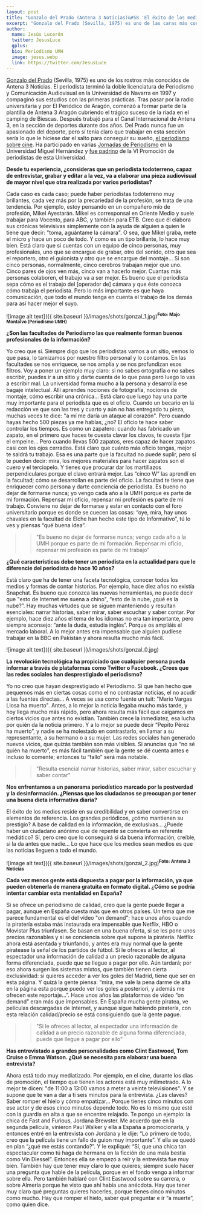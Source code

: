 ```yaml
---
layout: post
title: "Gonzalo del Prado (Antena 3 Noticias)&#58 'El éxito de los medios reside en su credibilidad y en ser referencia'"
excerpt: "Gonzalo del Prado (Sevilla, 1975) es uno de las caras más conocidas de Antena 3 Noticias. El periodista terminó la doble licenciatura de Periodismo y Comunicación Audiovisual en la Universidad de Navarra en 1997 y compaginó sus estudios con las primeras prácticas. Tras pasar por la radio universitaria y por El Periódico de Aragón, comenzó a formar parte de la plantilla de Antena 3 Aragón cubriendo el trágico suceso de la riada en el camping de Biescas. Después trabajó para el Canal Internacional de Antena 3, en la sección de deportes durante dos años. Del Prado nunca fue un apasionado del deporte, pero sí tenía claro que trabajar en esta sección sería lo que le hiciese dar el salto para conseguir su sueño, el periodismo sobre cine. Ha participado en varias Jornadas de Periodismo en la Universidad Miguel Hernández y fue padrino de la VI Promoción de periodistas de esta Universidad."
author:
  name: Jesús Lucerón
  twitter: JesusLuce
  gplus:  
  bio: Periodismo UMH
  image: jesus.webp
  link: https://twitter.com/JesusLuce
---
```

[Gonzalo del Prado](https://twitter.com/gonzalodelprado?lang=es) (Sevilla, 1975) es uno de los rostros más conocidos de Antena 3 Noticias. El periodista terminó la doble licenciatura de Periodismo y Comunicación Audiovisual en la Universidad de Navarra en 1997 y compaginó sus estudios con las primeras prácticas. Tras pasar por la radio universitaria y por El Periódico de Aragón, comenzó a formar parte de la plantilla de Antena 3 Aragón cubriendo el trágico suceso de la riada en el camping de Biescas. Después trabajó para el Canal Internacional de Antena 3, en la sección de deportes durante dos años. Del Prado nunca fue un apasionado del deporte, pero sí tenía claro que trabajar en esta sección sería lo que le hiciese dar el salto para conseguir su sueño, [el periodismo sobre cine](https://www.youtube.com/user/gonzalodelprado). Ha participado en varias [Jornadas de Periodismo](http://periodismo.umh.es/2013/04/24/gonzalo-del-prado-%E2%80%9Cbuscad-las-pepitas-de-oro-de-cada-noticia-para-contar-una-historia%E2%80%9D/) en la Universidad Miguel Hernández y [fue padrino](http://periodismo.umh.es/2014/06/30/el-periodista-gonzalo-del-prado-apadrina-la-vi-promocion-de-periodismo-umh/) de la VI Promoción de periodistas de esta Universidad. 

**Desde tu experiencia, ¿consideras que un periodista todoterreno, capaz de entrevistar, grabar y editar a la vez, va a elaborar una pieza audiovisual de mayor nivel que otra realizada por varios periodistas?**

Cada caso es cada caso; puede haber periodistas todoterreno muy brillantes, cada vez más por la precariedad de la profesión, se trata de una tendencia. Por ejemplo, estoy pensando en un compañero mío de profesión, Mikel Ayestarán. Mikel es corresponsal en Oriente Medio y suele trabajar para Vocento, para ABC, y también para ETB. Creo que él elabora sus crónicas televisivas simplemente con la ayuda de alguien a quien le tiene que decir: "toma, aguántame la cámara". O sea, que Mikel graba, mete el micro y hace un poco de todo. Y como es un tipo brillante, lo hace muy bien. Está claro que si cuentas con un equipo de cinco personas, muy profesionales, uno que se encargue de grabar, otro del sonido, otro que sea el reportero, otro el guionista y otro que se encargue del montaje… Si son cinco personas, normalmente, cinco cerebros trabajan mejor que uno. Cinco pares de ojos ven más, cinco van a hacerlo mejor. Cuantas más personas colaboren, el trabajo va a ser mejor. Es bueno que el periodista sepa cómo es el trabajo del [operador de] cámara y que éste conozca cómo trabaja el periodista. Pero lo más importante es que haya comunicación, que todo el mundo tenga en cuenta el trabajo de los demás para así hacer mejor el suyo. 

![image alt text]({{ site.baseurl }}/images/shots/gonzal_1.jpg)<sup>**Foto: Majo Montalvo (Periodismo UMH)**

**¿Son las facultades de Periodismo las que realmente forman buenos profesionales de la información?**

Yo creo que sí. Siempre digo que los periodistas vamos a un sitio, vemos lo que pasa, lo tamizamos por nuestro filtro personal y lo contamos. En las facultades se nos enriquece, se nos amplía y se nos profundizan esos filtros. Voy a poner un ejemplo muy claro: si no sabes ortografía o no sabes escribir, puedes ir a un sitio y darte cuenta de lo que pasa pero luego lo vas a escribir mal. La universidad forma mucho a la persona y desarrolla ese bagaje intelectual. Allí aprendes nociones de fotografía, nociones de montaje, cómo escribir una crónica… Está claro que luego hay una parte muy importante para el periodista que es el oficio. Cuando un becario en la redacción ve que son las tres y cuarto y aún no has entregado tu pieza, muchas veces te dice: "a mí me daría un ataque al corazón". Pero cuando hayas hecho 500 piezas ya me hablas, ¿no? El oficio te hace saber controlar los tiempos. Es como un zapatero: cuando has fabricado un zapato, en el primero que haces te cuesta clavar los clavos, te cuesta fijar el empeine… Pero cuando llevas 500 zapatos, eres capaz de hacer zapatos casi con los ojos cerrados. Está claro que cuánto más oficio tengas, mejor te saldrá tu trabajo. Esa es una parte que la facultad no puede suplir, pero sí te pueden decir: mira, los mejores materiales para hacer zapatos son el cuero y el terciopelo. Y tienes que procurar dar los martillazos perpendiculares porque el clavo entrará mejor. Las “cinco W” las aprendí en la facultad; cómo se desarrollan es parte del oficio. La facultad te tiene que enriquecer como persona y darte conciencia de periodista. Es bueno no dejar de formarse nunca; yo vengo cada año a la UMH porque es parte de mi formación. Repensar mi oficio, repensar mi profesión es parte de mi trabajo. Conviene no dejar de formarse y estar en contacto con el foro universitario porque es donde se cuecen las cosas: “oye, mira, hay unos chavales en la facultad de Elche han hecho este tipo de Informativo”, tú lo ves y piensas “qué buena idea”. 

>>"Es bueno no dejar de formarse nunca; vengo cada año a la UMH porque es parte de mi formación. Repensar mi oficio, repensar mi profesión es parte de mi trabajo"

**¿Qué características debe tener un periodista en la actualidad para que le diferencie del periodista de hace 10 años?**

Está claro que ha de tener una faceta tecnológica, conocer todos los medios y formas de contar historias. Por ejemplo, hace diez años no existía Snapchat. Es bueno que conozca las nuevas herramientas, no puede decir que "esto de Internet me suena a chino", “esto de la nube, ¿qué es la nube?”. Hay muchas virtudes que se siguen manteniendo y resultan esenciales: narrar historias, saber mirar, saber escuchar y saber contar. Por ejemplo, hace diez años el tema de los idiomas no era tan importante, pero siempre aconsejo: “ante la duda, estudia inglés”. Porque os ampliáis el mercado laboral. A lo mejor antes era impensable que alguien pudiese trabajar en la BBC en Pakistán y ahora resulta mucho más fácil. 

![image alt text]({{ site.baseurl }}/images/shots/gonzal_0.jpg)

**La revolución tecnológica ha propiciado que cualquier persona pueda informar a través de plataformas como Twitter o Facebook. ¿Crees que las redes sociales han desprestigiado el periodismo?**

Yo no creo que hayan desprestigiado el Periodismo. Sí que han hecho que pequemos más en ciertas cosas como el no contrastar noticias, el no acudir a las fuentes directas… A veces se usa como fuente un tuit: "Mario Vargas Llosa ha muerto". Antes, a lo mejor la noticia llegaba mucho más tarde, y hoy llega mucho más rápido, pero ahora resulta más fácil que caigamos en ciertos vicios que antes no existían. También crece la inmediatez, esa lucha por quién da la noticia primero. Y a lo mejor se puede decir “Pepito Pérez ha muerto”, y nadie se ha molestado en contrastarlo, en llamar a su representante, a su hermano o a su mujer. Las redes sociales han generado nuevos vicios, que quizás también son más visibles. Si anuncias que “no sé quién ha muerto”, es más fácil también que la gente se dé cuenta antes e incluso lo comente; entonces tu “fallo” será más notable. 

>> "Resulta esencial narrar historias, saber mirar, saber escuchar y saber contar"

**Nos enfrentamos a un panorama periodístico marcado por la postverdad y la desinformación. ¿Piensas que los ciudadanos se preocupan por tener una buena dieta informativa diaria?**

El éxito de los medios reside en su credibilidad y en saber convertirse en elementos de referencia. Los grandes periódicos, ¿cómo mantienen su prestigio? A base de calidad en la información, de exclusivas… ¿Puede haber un ciudadano anónimo que de repente se convierta en referente mediático? Sí, pero creo que lo conseguirá si da buena información, creíble, si la da antes que nadie… Lo que hace que los medios sean medios es que las noticias lleguen a todo el mundo. 

![image alt text]({{ site.baseurl }}/images/shots/gonzal_2.jpg)<sup>**Foto: Antena 3 Noticias**

**Cada vez menos gente está dispuesta a pagar por la información, ya que pueden obtenerla de manera gratuita en formato digital. ¿Cómo se podría intentar cambiar esta mentalidad en España?**

Si se ofrece un periodismo de calidad, creo que la gente puede llegar a pagar, aunque en España cuesta más que en otros países. Un tema que me parece fundamental es el del vídeo "on demand"; hace unos años cuando la piratería estaba más instaurada era impensable que Netflix, HBO o Movistar Plus triunfasen. Se basan en una buena oferta, si se les pone unos precios razonables y si se conciencia sobre qué supone la piratería. Netflix ahora está asentada y triunfando, y antes era muy normal que la gente piratease la señal de los partidos de fútbol. Si le ofreces al lector, al espectador una información de calidad a un precio razonable de alguna forma diferenciada, puede que se llegue a pagar por ello. Aún tardará; por eso ahora surgen los sistemas mixtos, que también tienen cierta exclusividad: si quieres acceder a ver los goles del Madrid, tiene que ser en esta página. Y quizá la gente piensa: “mira, me vale la pena darme de alta en la página esta porque puedo ver los goles a posteriori, y además me ofrecen este reportaje...”. Hace unos años las plataformas de vídeo “on demand” eran más que impensables. En España mucha gente piratea, ve películas descargadas de Internet, y aunque sigue habiendo piratería, con esta relación calidad/precio se está consiguiendo que la gente pague. 

>> "Si le ofreces al lector, al espectador una información de calidad a un precio razonable de alguna forma diferenciada, puede que llegue a pagar por ello"

**Has entrevistado a grandes personalidades como Clint Eastwood, Tom Cruise o Emma Watson. ¿Qué se necesita para elaborar una buena entrevista?**

Ahora está todo muy mediatizado. Por ejemplo, en el cine, durante los días de promoción, el tiempo que tienen los actores está muy milimetrado. A lo mejor te dicen: "de 11:00 a 13:00 vamos a meter a veinte televisiones". Y se supone que te van a dar a ti seis minutos para la entrevista. ¿Las claves? Saber romper el hielo y cómo empatizar… Porque tienes cinco minutos con ese actor y de esos cinco minutos depende todo. No es lo mismo que esté con la guardia en alta a que se encentre relajado. Te pongo un ejemplo: la chica de Fast and Furious, Jordana Brewster. Me acuerdo que en la segunda película, vinieron Paul Walker y ella a España a promocionarla, y entonces entré en la entrevista con Jordana y le dije: “Lo primero de todo, creo que la película tiene un fallo de guion muy importante”. Y ella se quedó en plan “¿qué me estás contando?”. Y le expliqué: “Sí, que una chica tan espectacular como tú haga de hermana en la ficción de una mala bestia como Vin Diessel”. Entonces ella se empezó a reír y la entrevista fue muy bien. También hay que tener muy claro lo que quieres; siempre suelo hacer una pregunta que hable de la película, porque en el fondo vengo a informar sobre ella. Pero también hablaré con Clint Eastwood sobre su carrera, o sobre Almería porque he visto que ahí había una anécdota. Hay que tener muy claro qué preguntas quieres hacerles, porque tienes cinco minutos como mucho. Hay que romper el hielo, saber qué preguntar e ir “a muerte”, como quien dice.
